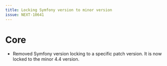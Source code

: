```yaml
---
title: Locking Symfony version to minor version
issue: NEXT-10641
---
```

# Core

* Removed Symfony version locking to a specific patch version. It is now locked to the minor 4.4 version.

